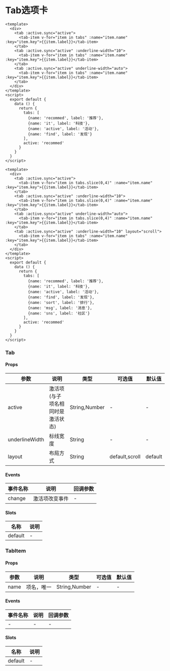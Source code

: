 # Tab选项卡

```
<template>
  <div>
    <tab :active.sync="active">
      <tab-item v-for="item in tabs" :name="item.name" :key="item.key">{{item.label}}</tab-item>
    </tab>
    <tab :active.sync="active" :underline-width="10">
      <tab-item v-for="item in tabs" :name="item.name" :key="item.key">{{item.label}}</tab-item>
    </tab>
    <tab :active.sync="active" underline-width="auto">
      <tab-item v-for="item in tabs" :name="item.name" :key="item.key">{{item.label}}</tab-item>
    </tab>
  </div>
</template>
<script>
  export default {
    data () {
      return {
        tabs: [
          {name: 'recommed', label: '推荐'},
          {name: 'it', label: '科技'},
          {name: 'active', label: '活动'},
          {name: 'find', label: '发现'}
        ],
        active: 'recommed'
      }
    }
  }
</script>
```

```
<template>
  <div>
    <tab :active.sync="active">
      <tab-item v-for="item in tabs.slice(0,4)" :name="item.name" :key="item.key">{{item.label}}</tab-item>
    </tab>
    <tab :active.sync="active" :underline-width="10">
      <tab-item v-for="item in tabs.slice(0,4)" :name="item.name" :key="item.key">{{item.label}}</tab-item>
    </tab>
    <tab :active.sync="active" underline-width="auto">
      <tab-item v-for="item in tabs.slice(0,4)" :name="item.name" :key="item.key">{{item.label}}</tab-item>
    </tab>
    <tab :active.sync="active" :underline-width="10" layout="scroll">
      <tab-item v-for="item in tabs" :name="item.name" :key="item.key">{{item.label}}</tab-item>
    </tab>
  </div>
</template>
<script>
  export default {
    data () {
      return {
        tabs: [
          {name: 'recommed', label: '推荐'},
          {name: 'it', label: '科技'},
          {name: 'active', label: '活动'},
          {name: 'find', label: '发现'},
          {name: 'sort', label: '排行'},
          {name: 'msg', label: '消息'},
          {name: 'sns', label: '社区'}
        ],
        active: 'recommed'
      }
    }
  }
</script>
```

### Tab
#### Props
| 参数      | 说明    | 类型      | 可选值       | 默认值   |
|---------- |-------- |---------- |------------- |--------- |
| active     | 激活项(与子项名相同时是激活状态)   | String,Number  |   -       |    -    |
| underlineWidth     | 标线宽度   | String  |   -       |    -    |
| layout     | 布局方式   | String  |   default,scroll       |    default    |

#### Events
| 事件名称 | 说明 | 回调参数 |
|---------|--------|---------|
| change | 激活项改变事件 | - |

#### Slots
| 名称 | 说明 | 
|---------|--------|
| default | - |

### TabItem
#### Props
| 参数      | 说明    | 类型      | 可选值       | 默认值   |
|---------- |-------- |---------- |------------- |--------- |
| name     | 项名，唯一   | String,Number  |   -       |    -    |

#### Events
| 事件名称 | 说明 | 回调参数 |
|---------|--------|---------|
| - | - | - |

#### Slots
| 名称 | 说明 | 
|---------|--------|
| default | - |